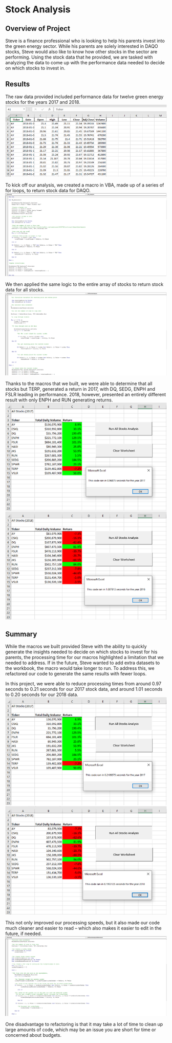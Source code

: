 # Stock Analysis

## Overview of Project
Steve is a finance professional who is looking to help his parents invest into the green energy sector.  While his parents are solely interested in DAQO stocks, Steve would also like to know how other stocks in the sector are performing. Using the stock data that he provided, we are tasked with analyzing the data to come up with the performance data needed to decide on which stocks to invest in. 

## Results
The raw data provided included performance data for twelve green energy stocks for the years 2017 and 2018.
![Raw_Data](/Raw_Data.png)

To kick off our analysis, we created a macro in VBA, made up of a series of for loops, to return stock data for DAQO.
![DQAnalysis](/DQAnalysis.png)

We then applied the same logic to the entire array of stocks to return stock data for all stocks.
![AllStocksAnalysis](/AllStocksAnalysis.png)

Thanks to the macros that we built, we were able to determine that all stocks but TERP, generated a return in 2017, with DQ, SEDG, ENPH and FSLR leading in performance. 2018, however, presented an entirely different result with only ENPH and RUN generating returns.
![Original_2017](/Original_2017.png)
![Original_2018](/Original_2018.png)

## Summary
While the macros we built provided Steve with the ability to quickly generate the insights needed to decide on which stocks to invest for his parents, the processing time for our macros highlighted a limitation that we needed to address. If in the future, Steve wanted to add extra datasets to the workbook, the macro would take longer to run. To address this, we refactored our code to generate the same results with fewer loops. 

In this project, we were able to reduce processing times from around 0.97 seconds to 0.21 seconds for our 2017 stock data, and around 1.01 seconds to 0.20 seconds for our 2018 data.
![VBA_Challenge_2017](/VBA_Challenge_2017.png)
![VBA_Challenge_2018](/VBA_Challenge_2018.png)

This not only improved our processing speeds, but it also made our code much cleaner and easier to read – which also makes it easier to edit in the future, if needed.
![AllStocksAnalysisRefactored](/AllStocksAnalysisRefactored.png)

One disadvantage to refactoring is that it may take a lot of time to clean up large amounts of code, which may be an issue you are short for time or concerned about budgets.
